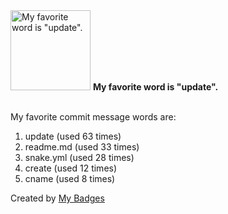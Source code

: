 <img src="https://my-badges.github.io/my-badges/favorite-word.png" alt="My favorite word is &quot;update&quot;." title="My favorite word is &quot;update&quot;." width="128">
<strong>My favorite word is &quot;update&quot;.</strong>
<br><br>

My favorite commit message words are:

1. update (used 63 times)
2. readme.md (used 33 times)
3. snake.yml (used 28 times)
4. create (used 12 times)
5. cname (used 8 times)


Created by <a href="https://github.com/my-badges/my-badges">My Badges</a>